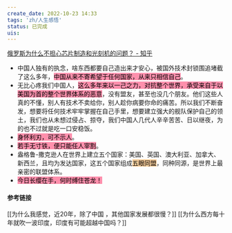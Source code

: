 ```yaml
---
create_date: 2022-10-23 14:33
tags: 'zh/人生感悟'
status: 已完成 
uis: 
---
```

[俄罗斯为什么不担心芯片制造和光刻机的问题？ - 知乎](https://www.zhihu.com/question/442801395/answer/2188892318)

- 中国人独有的执念，啥东西都要自己造出来才安心，被国外技术封锁围追堵截了这么多年，<mark style="background: #FF5582A6;">中国从来不寄希望于任何国家，从来只相信自己</mark>。
- 无比心疼我们中国人，<mark style="background: #FF5582A6;">这么多年来以一己之力，对抗整个世界，承受来自于以美国为首的整个世界体系的恶意</mark>，没有盟友，甚至也没几个朋友。他们这些人真的不懂，别人有技术不卖给你，别人趁你病要你命的痛苦。所以我们不断奋发，想要将任何技术牢牢掌握在自己手里，想要建立强大的舰队保护自己的领土，我们也从未想过侵占、掠夺，我们中国人几代人辛辛苦苦、日以继夜，为的也不过就是吃一口安稳饭。
- <mark style="background: #FF5582A6;">身怀利刃，可不示人</mark>。
- <mark style="background: #FF5582A6;">若手无寸铁，便只能任人宰割</mark>。
- 盎格鲁-撒克逊人在世界上建立五个国家：美国、英国、澳大利亚、加拿大、新西兰，且均为发达国家，这五个国家组成<mark style="background: #FFB86CA6;">五眼同盟</mark>，同种同源，是世界上最亲密的联盟体系。
- <mark style="background: #FF5582A6;">今日长缨在手，何时缚住苍龙！</mark>

#### 参考链接

[[为什么我感觉，近20年，除了中国 ，其他国家发展都很慢？]]
[[为什么西方每十年就吹一波印度，印度有可能超越中国吗？]]
